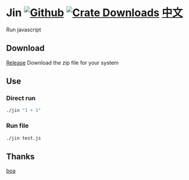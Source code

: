 # Jin [![Github]][Repo] [![Crate Downloads]][Release] [中文](README.md)

[Repo]: https://github.com/Borber/Jin
[Github]: https://img.shields.io/badge/github-Borber/Jin-8da0cb.svg?style=for-the-badge&logo=github
[Crate Downloads]: https://img.shields.io/github/downloads/Borber/Jin/total.svg?style=for-the-badge&color=82E0AA&logo=github
[Release]: https://github.com/Borber/Jin/releases/latest

Run javascript

## Download

[Release](https://github.com/Borber/Jin/releases/latest) Download the zip file for your system

## Use

### Direct run

```bash
./jin "1 + 1"
```

### Run file

```bash
./jin test.js
```

## Thanks

[boa](https://github.com/boa-dev/boa)
